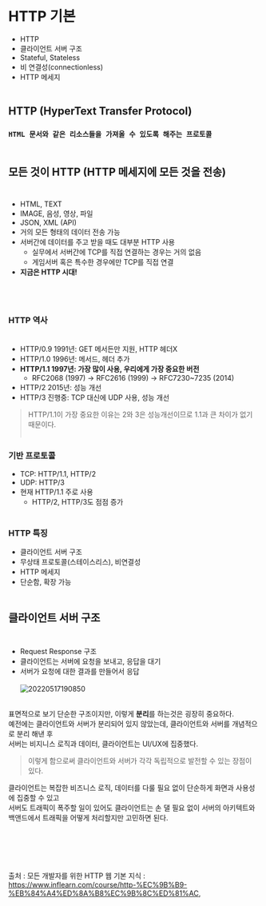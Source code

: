 # HTTP 기본
- HTTP
- 클라이언트 서버 구조
- Stateful, Stateless
- 비 연결성(connectionless)
- HTTP 메세지
<br></br>
## HTTP (HyperText Transfer Protocol)
### `HTML 문서와 같은 리소스들을 가져올 수 있도록 해주는 프로토콜`<br></br>

## 모든 것이 HTTP (HTTP 메세지에 모든 것을 전송)<br></br>
- HTML, TEXT
- IMAGE, 음성, 영상, 파일
- JSON, XML (API)
- 거의 모든 형태의 데이터 전송 가능
- 서버간에 데이터를 주고 받을 때도 대부분 HTTP 사용
  - 실무에서 서버간에 TCP를 직접 연결하는 경우는 거의 없음
  - 게임서버 혹은 특수한 경우에만 TCP를 직접 연결
- **지금은 HTTP 시대!**
<br></br><br></br>
### HTTP 역사<br></br>
- HTTP/0.9 1991년: GET 메서든만 지원, HTTP 헤더X
- HTTP/1.0 1996년: 메서드, 헤더 추가
- **HTTP/1.1 1997년: 가장 많이 사용, 우리에게 가장 중요한 버전**
  - RFC2068 (1997) -> RFC2616 (1999) -> RFC7230~7235 (2014)
- HTTP/2 2015년: 성능 개선
- HTTP/3 진행중: TCP 대신에 UDP 사용, 성능 개선

> HTTP/1.1이 가장 중요한 이유는 2와 3은 성능개선이므로 1.1과 큰 차이가 없기 때문이다.
> <br></br>
### 기반 프로토콜

- TCP: HTTP/1.1, HTTP/2
- UDP: HTTP/3
- 현재 HTTP/1.1 주로 사용
  - HTTP/2, HTTP/3도 점점 증가
<br></br>
### HTTP 특징
- 클라이언트 서버 구조
- 무상태 프로토콜(스테이스리스), 비연결성
- HTTP 메세지
- 단순함, 확장 가능
<br></br>

## 클라이언트 서버 구조<br></br>

- Request Response 구조
- 클라이언트는 서버에 요청을 보내고, 응답을 대기
- 서버가 요청에 대한 결과를 만들어서 응답
<br></br>
![20220517190850](https://user-images.githubusercontent.com/78770230/168787431-fa234265-7481-482c-bbd2-38dfd277f960.png)
<br></br>

표면적으로 보기 단순한 구조이지만, 이렇게 **분리**를 하는것은 굉장히 중요하다.  
예전에는 클라이언트와 서버가 분리되어 있지 않았는데, 클라이언트와 서버를 개념적으로 분리 해낸 후  
서버는 비지니스 로직과 데이터, 클라이언트는 UI/UX에 집중했다.  
> 이렇게 함으로써 클라이언트와 서버가 각각 독립적으로 발전할 수 있는 장점이 있다.  

클라이언트는 복잡한 비즈니스 로직, 데이터를 다룰 필요 없이 단순하게 화면과 사용성에 집중할 수 있고  
서버도 트래픽이 폭주할 일이 있어도 클라이언트는 손 댈 필요 없이 서버의 아키텍트와 백앤드에서 트래픽을 어떻게 처리할지만 고민하면 된다.



<br></br><br></br>

출처 : 모든 개발자를 위한 HTTP 웹 기본 지식 : <https://www.inflearn.com/course/http-%EC%9B%B9-%EB%84%A4%ED%8A%B8%EC%9B%8C%ED%81%AC>,
